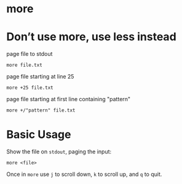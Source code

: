 # more
# Don’t use more, use less instead

page file to stdout

    more file.txt


page file starting at line 25

    more +25 file.txt


page file starting at first line containing "pattern"

    more +/"pattern" file.txt



# Basic Usage

Show the file on `stdout`, paging the input:

    more <file>

    
Once in `more` use `j` to scroll down, `k` to scroll up, and `q` to quit.


